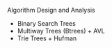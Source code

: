 Algorithm Design and Analysis

- Binary Search Trees
- Multiway Trees (Btrees) + AVL
- Trie Trees + Hufman
